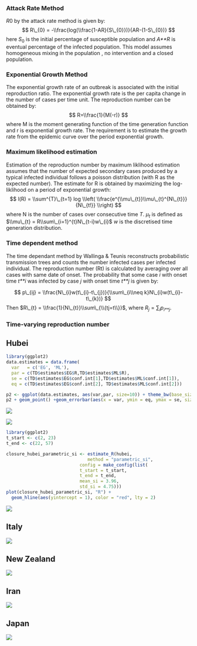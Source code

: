 ### Attack Rate Method

*R*0 by the attack rate method is given by:
$$ R\_{0} = -\\frac{log(\\frac{1-AR}{S\_{0}})}{AR-(1-S\_{0})} $$
 here *S*<sub>0</sub> is the initial percentage of susceptible
population and *A**R* is eventual percentage of the infected population.
This model assumes homogeneous mixing in the population , no
intervention and a closed population.

### Exponential Growth Method

The exponential growth rate of an outbreak is associated with the
initial reproduction ratio. The exponential growth rate is the per
capita change in the number of cases per time unit. The reproduction
number can be obtained by:
$$ R=\\frac{1}{M(-r)} $$
 where M is the moment generating function of the time generation
function and r is exponential growth rate. The requirement is to
estimate the growth rate from the epidemic curve over the period
exponential growth.

### Maximum likelihood estimation

Estimation of the reproduction number by maximum liklihood estimation
assumes that the number of expected secondary cases produced by a
typical infected individual follows a poisson distribution (with R as
the expected number). The estimate for R is obtained by maximizing the
log-liklihood on a period of exponential growth:
$$ l(R) = \\sum^{T}\_{t=1} log \\left( \\frac{e^{\\mu\_{t}}\\mu\_{t}^{N\_{t}}}{N\_{t!}} \\right) $$
 where N is the number of cases over consecutive time *T*.
*μ*<sub>*t*</sub> is defined as
$\\mu\_{t} = R\\sum\_{i=1}^{t}N\_{t-i}w\_{i}$ *w* is the discretised
time generation distribution.

### Time dependent method

The time dependant method by Wallinga & Teunis reconstructs
probabilistic transmission trees and counts the number infected cases
per infected individual. The reproduction number (Rt) is calculated by
averaging over all cases with same date of onset. The probability that
some case *i* with onset time *t**i* was infected by case *j* with onset
time *t**j* is given by:

$$ p\_{ij} = \\frac{N\_{i}w(t\_{i}-t\_{j})}{\\sum\_{i\\neq k}N\_{i}w(t\_{i}-t\_{k})} $$
 Then $R\_{t} = \\frac{1}{N\_{t}}\\sum\_{\\{tj=t\\}}$, where
*R*<sub>*j*</sub> = ∑<sub>*i*</sub>*p*<sub>*i**j*</sub>.

### Time-varying reproduction number

Hubei
-----

``` r
library(ggplot2)
data.estimates = data.frame(
  var   = c('EG', 'ML'),
  par = c(TD$estimates$EG$R,TD$estimates$ML$R),
  se = c(TD$estimates$EG$conf.int[1],TD$estimates$ML$conf.int[1]),
  eq = c(TD$estimates$EG$conf.int[2], TD$estimates$ML$conf.int[2]))

p2 <- ggplot(data.estimates, aes(var,par, size=10)) + theme_bw(base_size=10)
p2 + geom_point() +geom_errorbar(aes(x = var, ymin = eq, ymax = se, size=2), width = 0.2) + xlab("Site") + ylab("RR") + theme(legend.position = "none")
```

![](CoVid19-Restimates_files/figure-markdown_github/unnamed-chunk-2-1.png)

![](CoVid19-Restimates_files/figure-markdown_github/unnamed-chunk-3-1.png)

``` r
library(ggplot2)
t_start <- c(2, 23)
t_end <- c(22, 57)

closure_hubei_parametric_si <- estimate_R(hubei, 
                               method = "parametric_si",
                            config = make_config(list(
                            t_start = t_start,
                            t_end = t_end,
                            mean_si = 3.96, 
                            std_si = 4.75)))
plot(closure_hubei_parametric_si, "R") +
  geom_hline(aes(yintercept = 1), color = "red", lty = 2)
```

![](CoVid19-Restimates_files/figure-markdown_github/unnamed-chunk-4-1.png)

Italy
-----

![](CoVid19-Restimates_files/figure-markdown_github/unnamed-chunk-5-1.png)

New Zealand
-----------

![](CoVid19-Restimates_files/figure-markdown_github/unnamed-chunk-6-1.png)

Iran
----

![](CoVid19-Restimates_files/figure-markdown_github/unnamed-chunk-7-1.png)

Japan
-----

![](CoVid19-Restimates_files/figure-markdown_github/unnamed-chunk-8-1.png)
